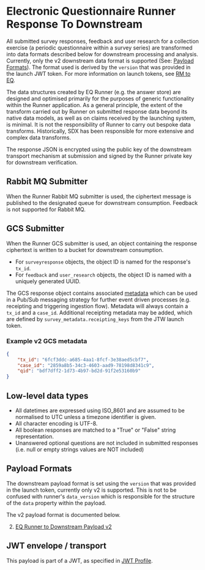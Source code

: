 # Electronic Questionnaire Runner Response To Downstream

All submitted survey responses, feedback and user research for a collection exercise (a periodic questionnaire within a survey series) are transformed into data formats described below for downstream processing and analysis. Currently, only the v2 downstream data format is supported (See: [Payload Formats][payload_formats]). The format used is derived by the `version` that was provided in the launch JWT token. For more information on launch tokens, see [RM to EQ][rm_to_eq_runner].

The data structures created by EQ Runner (e.g. the answer store) are designed and optimised primarily for the purposes of generic functionality within the Runner application. As a general principle, the extent of the transform carried out by Runner on submitted response data beyond its native data models, as well as on claims received by the launching system, is minimal. It is not the responsibility of Runner to carry out bespoke data transforms. Historically, SDX has been responsible for more extensive and complex data transforms.

The response JSON is encrypted using the public key of the downstream transport mechanism at submission and signed by the Runner private key for downstream verification.

## Rabbit MQ Submitter

When the Runner Rabbit MQ submitter is used, the ciphertext message is published to the designated queue for downstream consumption. Feedback is not supported for Rabbit MQ.

## GCS Submitter

When the Runner GCS submitter is used, an object containing the response ciphertext is written to a bucket for downstream consumption.

- For `surveyresponse` objects, the object ID is named for the response's `tx_id`.
- For `feedback` and `user_research` objects, the object ID is named with a uniquely generated UUID.

The GCS response object contains associated [metadata][gcs_metadata] which can be used in a Pub/Sub messaging strategy for further event driven processes (e.g. receipting and triggering ingestion flow).
Metadata will always contain a `tx_id` and a `case_id`.
Additional receipting metadata may be added, which are defined by `survey_metadata.receipting_keys` from the JTW launch token.

### Example v2 GCS metadata

```json
{
	"tx_id": "6fcf3ddc-a685-4aa1-8fcf-3e38aed5cbf7",
	"case_id": "2859a8b5-34c3-4603-aad9-78198d8341c9",
	"qid": "bdf7dff2-1d73-4b97-bd2d-91f2e53160b9"
}
```

## Low-level data types

- All datetimes are expressed using ISO_8601 and are assumed to be normalised to UTC unless a timezone identifier is given.
- All character encoding is UTF-8.
- All boolean responses are matched to a "True" or "False" string representation.
- Unanswered optional questions are not included in submitted responses (i.e. null or empty strings values are NOT included)

## Payload Formats

The downstream payload format is set using the `version` that was provided in the launch token, currently only v2 is supported. This is not to be confused with runner's `data_version` which is responsible for the structure of the `data` property within the payload.

The v2 payload format is documented below.

2. [EQ Runner to Downstream Payload v2][eq_runner_to_downstream_payload_v2]

## JWT envelope / transport

This payload is part of a JWT, as specified in [JWT Profile][jwt_profile].

[gcs_metadata]: https://cloud.google.com/storage/docs/viewing-editing-metadata "GCS Metadata"
[jwt_profile]: jwt_profile.md "JWT Profile Definition"
[eq_runner_to_downstream_payload_v2]: eq_runner_to_downstream_payload_v2.md "EQ to Downstream Runner Payload v2 Definition"
[rm_to_eq_runner]: respondent_management_to_electronic_questionnaire_runner.md "RM to EQ Runner"
[payload_formats]: electronic_questionnaire_runner_to_downstream#payload-formats "Payload Formats"
